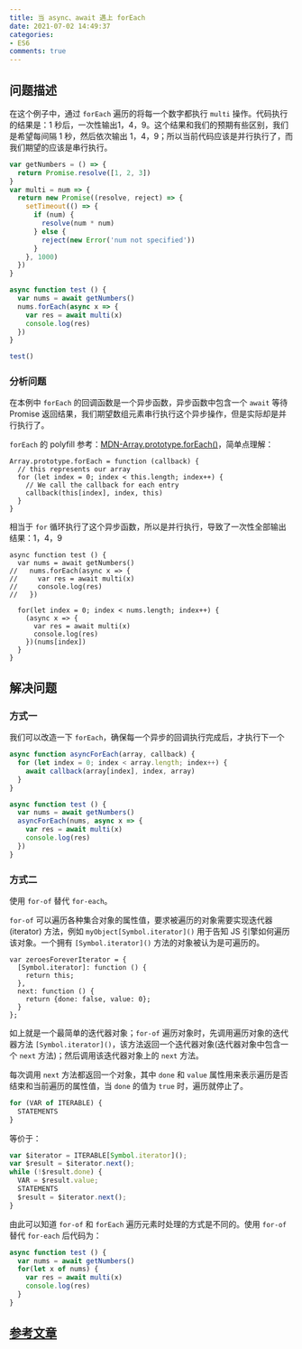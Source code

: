 ```yaml
---
title: 当 async、await 遇上 forEach
date: 2021-07-02 14:49:37
categories:
- ES6
comments: true
---
```


## 问题描述

在这个例子中，通过 `forEach` 遍历的将每一个数字都执行 `multi` 操作。代码执行的结果是：1 秒后，一次性输出1，4，9。这个结果和我们的预期有些区别，我们是希望每间隔 1 秒，然后依次输出 1，4，9；所以当前代码应该是并行执行了，而我们期望的应该是串行执行。

<!-- more -->

```js
var getNumbers = () => {
  return Promise.resolve([1, 2, 3])
}
var multi = num => {
  return new Promise((resolve, reject) => {
    setTimeout(() => {
      if (num) {
        resolve(num * num)
      } else {
        reject(new Error('num not specified'))
      }
    }, 1000)
  })
}

async function test () {
  var nums = await getNumbers()
  nums.forEach(async x => {
    var res = await multi(x)
    console.log(res)
  })
}

test()
```



### 分析问题

在本例中 `forEach` 的回调函数是一个异步函数，异步函数中包含一个 `await` 等待 Promise 返回结果，我们期望数组元素串行执行这个异步操作，但是实际却是并行执行了。

`forEach` 的 polyfill 参考：[MDN-Array.prototype.forEach()](https://developer.mozilla.org/zh-CN/docs/Web/JavaScript/Reference/Global_Objects/Array/forEach)，简单点理解：

```
Array.prototype.forEach = function (callback) {
  // this represents our array
  for (let index = 0; index < this.length; index++) {
    // We call the callback for each entry
    callback(this[index], index, this)
  }
}
```

相当于 `for` 循环执行了这个异步函数，所以是并行执行，导致了一次性全部输出结果：1，4，9

```
async function test () {
  var nums = await getNumbers()
//   nums.forEach(async x => {
//     var res = await multi(x)
//     console.log(res)
//   })

  for(let index = 0; index < nums.length; index++) {
    (async x => {
      var res = await multi(x)
      console.log(res)
    })(nums[index])
  }
}
```



## 解决问题

### 方式一

我们可以改造一下 `forEach`，确保每一个异步的回调执行完成后，才执行下一个

```js
async function asyncForEach(array, callback) {
  for (let index = 0; index < array.length; index++) {
    await callback(array[index], index, array)
  }
}

async function test () {
  var nums = await getNumbers()
  asyncForEach(nums, async x => {
    var res = await multi(x)
    console.log(res)
  })
}
```



### 方式二

使用 `for-of` 替代 `for-each`。

`for-of` 可以遍历各种集合对象的属性值，要求被遍历的对象需要实现迭代器 (iterator) 方法，例如 `myObject[Symbol.iterator]()` 用于告知 JS 引擎如何遍历该对象。一个拥有 `[Symbol.iterator]()` 方法的对象被认为是可遍历的。

```j's
var zeroesForeverIterator = {
  [Symbol.iterator]: function () {
    return this;
  },
  next: function () {
    return {done: false, value: 0};
  }
};
```

如上就是一个最简单的迭代器对象；`for-of` 遍历对象时，先调用遍历对象的迭代器方法 `[Symbol.iterator]()`，该方法返回一个迭代器对象(迭代器对象中包含一个 `next` 方法)；然后调用该迭代器对象上的 `next` 方法。

每次调用 `next` 方法都返回一个对象，其中 `done` 和 `value` 属性用来表示遍历是否结束和当前遍历的属性值，当 `done` 的值为 `true` 时，遍历就停止了。

```js
for (VAR of ITERABLE) {
  STATEMENTS
}
```

等价于：

```js
var $iterator = ITERABLE[Symbol.iterator]();
var $result = $iterator.next();
while (!$result.done) {
  VAR = $result.value;
  STATEMENTS
  $result = $iterator.next();
}
```



由此可以知道 `for-of` 和 `forEach` 遍历元素时处理的方式是不同的。使用 `for-of` 替代 `for-each` 后代码为：

```js
async function test () {
  var nums = await getNumbers()
  for(let x of nums) {
    var res = await multi(x)
    console.log(res)
  }
}
```



## [参考文章](https://objcer.com/2017/10/12/async-await-with-forEach/)

